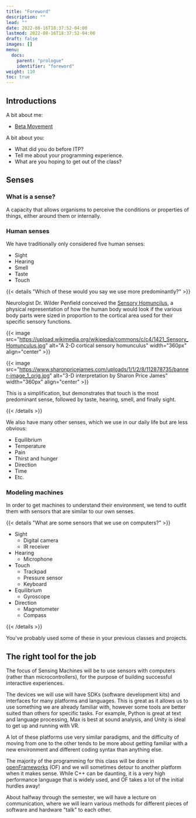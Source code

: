 ```yaml
---
title: "Foreword"
description: ""
lead: ""
date: 2022-08-16T18:37:52-04:00
lastmod: 2022-08-16T18:37:52-04:00
draft: false
images: []
menu:
  docs:
    parent: "prologue"
    identifier: "foreword"
weight: 110
toc: true
---
```


## Introductions

A bit about me:

* [Beta Movement](https://betamovement.net/)

A bit about you:

* What did you do before ITP?
* Tell me about your programming experience.
* What are you hoping to get out of the class?

## Senses

### What is a sense?

A capacity that allows organisms to perceive the conditions or properties of things, either around them or internally.

### Human senses

We have traditionally only considered five human senses:

* Sight
* Hearing
* Smell
* Taste
* Touch

{{< details "Which of these would you say we use more predominantly?" >}}

Neurologist Dr. Wilder Penfield conceived the [Sensory Homuncilus](https://en.wikipedia.org/wiki/Cortical_homunculus), a physical representation of how the human body would look if the various body parts were sized in proportion to the cortical area used for their specific sensory functions.

{{< image src="https://upload.wikimedia.org/wikipedia/commons/c/c4/1421_Sensory_Homunculus.jpg" alt="A 2-D cortical sensory homunculus" width="360px" align="center" >}}

{{< image src="https://www.sharonpricejames.com/uploads/1/1/2/8/112878735/banner-image_1_orig.jpg" alt="3-D interpretation by Sharon Price James" width="360px" align="center" >}}

This is a simplification, but demonstrates that touch is the most predominant sense, followed by taste, hearing, smell, and finally sight.

{{< /details >}}

We also have many other senses, which we use in our daily life but are less obvious:

* Equilibrium
* Temperature
* Pain
* Thirst and hunger
* Direction
* Time
* Etc.

### Modeling machines

In order to get machines to understand their environment, we tend to outfit them with sensors that are similar to our own senses.

{{< details "What are some sensors that we use on computers?" >}}

* Sight
  * Digital camera
  * IR receiver
* Hearing
  * Microphone
* Touch
  * Trackpad
  * Pressure sensor
  * Keyboard
* Equilibrium
  * Gyroscope
* Direction
  * Magnetometer
  * Compass

{{< /details >}}

You've probably used some of these in your previous classes and projects.

## The right tool for the job

The focus of Sensing Machines will be to use sensors with computers (rather than microcontrollers), for the purpose of building successful interactive experiences.

The devices we will use will have SDKs (software development kits) and interfaces for many platforms and languages. This is great as it allows us to use something we are already familiar with, however some tools are better suited than others for specific tasks. For example, Python is great at text and language processing, Max is best at sound analysis, and Unity is ideal to get up and running with VR.

A lot of these platforms use very similar paradigms, and the difficulty of moving from one to the other tends to be more about getting familiar with a new environment and different coding syntax than anything else.

The majority of the programming for this class will be done in [openFrameworks](https://openframeworks.cc/) (OF) and we will sometimes detour to another platform when it makes sense. While C++ can be daunting, it is a very high performance language that is widely used, and OF takes a lot of the initial hurdles away!

About halfway through the semester, we will have a lecture on communication, where we will learn various methods for different pieces of software and hardware "talk" to each other.

